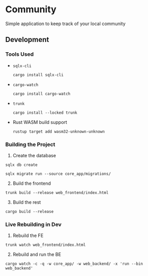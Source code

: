 # Community

Simple application to keep track of your local community

## Development

### Tools Used

* `sqlx-cli`

  ```
  cargo install sqlx-cli
  ```

* `cargo-watch`

  ```
  cargo install cargo-watch
  ```

* `trunk`

  ```
  cargo install --locked trunk
  ```

* Rust WASM build support

  ```
  rustup target add wasm32-unknown-unknown
  ```

### Building the Project

1. Create the database

  ```
  sqlx db create
  ```
  ```
  sqlx migrate run --source core_app/migrations/
  ```

2. Build the frontend

  ```
  trunk build --release web_frontend/index.html
  ```

3. Build the rest

  ```
  cargo build --release
  ```

### Live Rebuilding in Dev

1. Rebuild the FE

  ```
  trunk watch web_frontend/index.html
  ```

2. Rebuild and run the BE

  ```
  cargo watch -c -q -w core_app/ -w web_backend/ -x 'run --bin web_backend'
  ```
